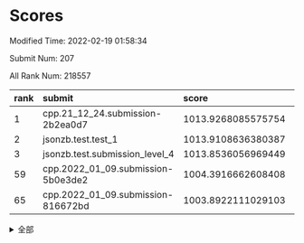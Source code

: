 # Scores

Modified Time: 2022-02-19 01:58:34

Submit Num: 207

All Rank Num: 218557

| rank |               submit               |       score        |       sigma        | pk_num |
| :--- | :--------------------------------- | :----------------- | :----------------- | :----- |
| 1    | cpp.21_12_24.submission-2b2ea0d7   | 1013.9268085575754 | 0.8350768093716852 | 4222   |
| 2    | jsonzb.test.test_1                 | 1013.9108636380387 | 0.8178086723199262 | 4218   |
| 3    | jsonzb.test.submission_level_4     | 1013.8536056969449 | 0.8140915651632818 | 4220   |
| 59   | cpp.2022_01_09.submission-5b0e3de2 | 1004.3916662608408 | 0.7175712478146736 | 4227   |
| 65   | cpp.2022_01_09.submission-816672bd | 1003.8922111029103 | 0.7112855376510959 | 4221   |


<details>
<summary>全部</summary>

| rank |                 submit                 |       score        |       sigma        | pk_num |
| :--- | :------------------------------------- | :----------------- | :----------------- | :----- |
| 1    | cpp.21_12_24.submission-2b2ea0d7       | 1013.9268085575754 | 0.8350768093716852 | 4222   |
| 2    | jsonzb.test.test_1                     | 1013.9108636380387 | 0.8178086723199262 | 4218   |
| 3    | jsonzb.test.submission_level_4         | 1013.8536056969449 | 0.8140915651632818 | 4220   |
| 4    | gobigger.level_3.submission_level_3_32 | 1011.4854744142607 | 0.7909683851797025 | 4221   |
| 5    | gobigger.level_3.submission_level_3_8  | 1011.4339763734056 | 0.8032512949568474 | 4232   |
| 6    | gobigger.level_3.submission_level_3_25 | 1011.4332839399196 | 0.8150683777205374 | 4227   |
| 7    | gobigger.level_3.submission_level_3_0  | 1011.3762391072635 | 0.7722145386579798 | 4229   |
| 8    | gobigger.level_3.submission_level_3_2  | 1011.1552577457452 | 0.7711779418492977 | 4224   |
| 9    | gobigger.level_3.submission_level_3_15 | 1011.1362456220231 | 0.7921516906337055 | 4225   |
| 10   | gobigger.level_3.submission_level_3_10 | 1011.1289933683832 | 0.7742273503444908 | 4225   |
| 11   | gobigger.level_3.submission_level_3_11 | 1011.1066914832021 | 0.7580994470202977 | 4224   |
| 12   | gobigger.level_3.submission_level_3_33 | 1010.9930219703533 | 0.7786614497427106 | 4222   |
| 13   | gobigger.level_3.submission_level_3_20 | 1010.941585149107  | 0.7410589218902511 | 4221   |
| 14   | gobigger.level_3.submission_level_3_16 | 1010.9289107384302 | 0.7724749679271418 | 4221   |
| 15   | gobigger.level_3.submission_level_3_47 | 1010.8838981890461 | 0.7722930550809957 | 4221   |
| 16   | gobigger.level_3.submission_level_3_4  | 1010.6342963662275 | 0.7709550837649557 | 4225   |
| 17   | gobigger.level_3.submission_level_3_6  | 1010.6030303061912 | 0.7658176364856112 | 4227   |
| 18   | gobigger.level_3.submission_level_3_13 | 1010.5283806187797 | 0.7646103455812825 | 4227   |
| 19   | gobigger.level_3.submission_level_3_7  | 1010.4727154411345 | 0.7887085013113347 | 4226   |
| 20   | gobigger.level_3.submission_level_3_29 | 1010.4681324091446 | 0.752065055286753  | 4225   |
| 21   | gobigger.level_3.submission_level_3_26 | 1010.4281751673045 | 0.7613164325132045 | 4220   |
| 22   | gobigger.level_3.submission_level_3_27 | 1010.3892333958022 | 0.7690196338832221 | 4218   |
| 23   | gobigger.level_3.submission_level_3_34 | 1010.3546072200488 | 0.7519120918433925 | 4220   |
| 24   | gobigger.level_3.submission_level_3_48 | 1010.2550163797088 | 0.7567585745464235 | 4218   |
| 25   | gobigger.level_3.submission_level_3_38 | 1010.1406335262476 | 0.7618168182664377 | 4220   |
| 26   | gobigger.level_3.submission_level_3_17 | 1010.1181519791693 | 0.7638390818912384 | 4223   |
| 27   | gobigger.level_3.submission_level_3_21 | 1010.0658963999498 | 0.7380673324279367 | 4224   |
| 28   | gobigger.level_3.submission_level_3_19 | 1010.0462072771645 | 0.742620887937939  | 4219   |
| 29   | gobigger.level_3.submission_level_3_46 | 1010.0312316886972 | 0.7377988867618431 | 4224   |
| 30   | gobigger.level_3.submission_level_3_1  | 1010.0279752357029 | 0.7819939520358077 | 4219   |
| 31   | gobigger.level_3.submission_level_3_37 | 1010.0159957261188 | 0.7580077403839426 | 4219   |
| 32   | gobigger.level_3.submission_level_3_14 | 1010.0015279800939 | 0.7526688269156576 | 4226   |
| 33   | gobigger.level_3.submission_level_3_39 | 1009.9808257452587 | 0.7628520257831231 | 4219   |
| 34   | gobigger.level_3.submission_level_3_40 | 1009.9733076566739 | 0.7791459506167754 | 4223   |
| 35   | gobigger.level_3.submission_level_3_5  | 1009.9057898982853 | 0.7692966449912669 | 4224   |
| 36   | gobigger.level_3.submission_level_3_24 | 1009.8531844177065 | 0.7492879794753153 | 4219   |
| 37   | gobigger.level_3.submission_level_3_31 | 1009.8096273326814 | 0.7587946662874542 | 4218   |
| 38   | gobigger.level_3.submission_level_3_23 | 1009.7478255076668 | 0.7362423977351542 | 4223   |
| 39   | gobigger.level_3.submission_level_3_12 | 1009.7097624324866 | 0.7615137160543454 | 4219   |
| 40   | gobigger.level_3.submission_level_3_22 | 1009.6561720581115 | 0.7604911987504663 | 4222   |
| 41   | gobigger.level_3.submission_level_3_44 | 1009.6500133032237 | 0.7515642659846425 | 4225   |
| 42   | gobigger.level_3.submission_level_3_36 | 1009.5553134137953 | 0.746914117320848  | 4221   |
| 43   | gobigger.level_3.submission_level_3_43 | 1009.5499770569726 | 0.7702879782129463 | 4220   |
| 44   | gobigger.level_3.submission_level_3_9  | 1009.4628034876711 | 0.7663842124127067 | 4226   |
| 45   | gobigger.level_3.submission_level_3_28 | 1009.3381553320108 | 0.7586701927099997 | 4223   |
| 46   | gobigger.level_3.submission_level_3_18 | 1009.3103442447456 | 0.747444070792922  | 4224   |
| 47   | gobigger.level_3.submission_level_3_45 | 1009.2387519877765 | 0.745018425323099  | 4224   |
| 48   | gobigger.level_3.submission_level_3_30 | 1009.1916316355175 | 0.7648751519688898 | 4222   |
| 49   | gobigger.level_3.submission_level_3_42 | 1009.1891451037027 | 0.7435598241136091 | 4226   |
| 50   | gobigger.level_3.submission_level_3_41 | 1008.6041730241204 | 0.7573845158526693 | 4220   |
| 51   | gobigger.level_3.submission_level_3_49 | 1008.5519273365358 | 0.7368710048081435 | 4223   |
| 52   | gobigger.level_3.submission_level_3_3  | 1008.4648233322055 | 0.7305440858601631 | 4227   |
| 53   | gobigger.level_3.submission_level_3_35 | 1008.4384569283674 | 0.7484894808113942 | 4220   |
| 54   | gobigger.level_1.submission_level_1_18 | 1005.1417186242888 | 0.7228737754222139 | 4221   |
| 55   | gobigger.level_1.submission_level_1_43 | 1004.7605727413929 | 0.7104532443257479 | 4220   |
| 56   | gobigger.level_1.submission_level_1_12 | 1004.6952941943543 | 0.7250911307566092 | 4224   |
| 57   | gobigger.level_1.submission_level_1_29 | 1004.6402946221001 | 0.7294266546140659 | 4222   |
| 58   | gobigger.level_1.submission_level_1_36 | 1004.5871388960735 | 0.7049579251030744 | 4220   |
| 59   | cpp.2022_01_09.submission-5b0e3de2     | 1004.3916662608408 | 0.7175712478146736 | 4227   |
| 60   | gobigger.level_1.submission_level_1_34 | 1004.1678316697263 | 0.7095039811379089 | 4224   |
| 61   | gobigger.level_1.submission_level_1_1  | 1004.0970544278786 | 0.7142292892823097 | 4219   |
| 62   | gobigger.level_1.submission_level_1_6  | 1004.0261659423682 | 0.7186993647929751 | 4220   |
| 63   | gobigger.level_1.submission_level_1_32 | 1003.9457446007289 | 0.7169343935003326 | 4214   |
| 64   | gobigger.level_1.submission_level_1_38 | 1003.9438321048927 | 0.7149340727579175 | 4224   |
| 65   | cpp.2022_01_09.submission-816672bd     | 1003.8922111029103 | 0.7112855376510959 | 4221   |
| 66   | gobigger.level_1.submission_level_1_21 | 1003.8047531601621 | 0.7151295539452863 | 4218   |
| 67   | gobigger.level_1.submission_level_1_45 | 1003.7972237829003 | 0.7117304791632599 | 4225   |
| 68   | gobigger.level_1.submission_level_1_0  | 1003.7888661610758 | 0.72760673436309   | 4229   |
| 69   | gobigger.level_1.submission_level_1_3  | 1003.7733770890683 | 0.7080741921344536 | 4225   |
| 70   | gobigger.level_1.submission_level_1_8  | 1003.747340909489  | 0.7183472871814108 | 4219   |
| 71   | gobigger.level_1.submission_level_1_31 | 1003.740018349641  | 0.7273122074514389 | 4227   |
| 72   | gobigger.level_1.submission_level_1_17 | 1003.6343824810584 | 0.7248966384665361 | 4222   |
| 73   | gobigger.level_1.submission_level_1_13 | 1003.6179429092789 | 0.721062490098788  | 4224   |
| 74   | gobigger.level_1.submission_level_1_10 | 1003.5949705666976 | 0.71562610752879   | 4223   |
| 75   | gobigger.level_1.submission_level_1_46 | 1003.5499929931833 | 0.7171597480445236 | 4229   |
| 76   | gobigger.level_1.submission_level_1_35 | 1003.5491253175677 | 0.7156979908050403 | 4227   |
| 77   | gobigger.level_1.submission_level_1_23 | 1003.5227357281809 | 0.7219363010268406 | 4228   |
| 78   | gobigger.level_1.submission_level_1_24 | 1003.4950847504427 | 0.7014406243521525 | 4221   |
| 79   | gobigger.level_1.submission_level_1_26 | 1003.4896894749206 | 0.7121116001583232 | 4223   |
| 80   | gobigger.level_1.submission_level_1_40 | 1003.4332846267914 | 0.704898087373355  | 4220   |
| 81   | gobigger.level_1.submission_level_1_44 | 1003.3761511840592 | 0.7221180427733923 | 4219   |
| 82   | gobigger.level_1.submission_level_1_20 | 1003.3520783855955 | 0.7238859955656213 | 4221   |
| 83   | gobigger.level_1.submission_level_1_14 | 1003.3416876351921 | 0.7253633971437476 | 4222   |
| 84   | gobigger.level_1.submission_level_1_22 | 1003.3119606624182 | 0.7252674365851114 | 4225   |
| 85   | gobigger.level_1.submission_level_1_5  | 1003.2741850493849 | 0.7142080563669173 | 4223   |
| 86   | gobigger.level_1.submission_level_1_42 | 1003.2191696272555 | 0.7173501735762341 | 4223   |
| 87   | gobigger.level_1.submission_level_1_27 | 1003.1693159750555 | 0.7091396739702126 | 4223   |
| 88   | gobigger.level_1.submission_level_1_11 | 1003.1558891287846 | 0.7159200571326361 | 4226   |
| 89   | gobigger.level_1.submission_level_1_28 | 1003.1501561535664 | 0.711995541503681  | 4224   |
| 90   | gobigger.level_1.submission_level_1_7  | 1003.1418604633046 | 0.7015424508240646 | 4229   |
| 91   | gobigger.level_1.submission_level_1_47 | 1003.0433645674584 | 0.7167570125103448 | 4222   |
| 92   | gobigger.level_1.submission_level_1_25 | 1002.9668978716988 | 0.7156458701885494 | 4230   |
| 93   | gobigger.level_1.submission_level_1_33 | 1002.9639202092085 | 0.7235110649515686 | 4221   |
| 94   | gobigger.level_1.submission_level_1_2  | 1002.9426102193211 | 0.708637925346587  | 4223   |
| 95   | gobigger.level_1.submission_level_1_30 | 1002.8653299845306 | 0.7058572107497484 | 4219   |
| 96   | gobigger.level_1.submission_level_1_15 | 1002.8236418270168 | 0.7114984965297372 | 4228   |
| 97   | gobigger.level_1.submission_level_1_16 | 1002.6378754573838 | 0.7166615963913425 | 4222   |
| 98   | gobigger.level_1.submission_level_1_9  | 1002.5075417092064 | 0.7131299364494236 | 4225   |
| 99   | gobigger.level_1.submission_level_1_39 | 1002.4900752251525 | 0.7254520910641353 | 4225   |
| 100  | gobigger.level_1.submission_level_1_37 | 1002.4867868890746 | 0.7327576625745272 | 4224   |
| 101  | gobigger.level_1.submission_level_1_48 | 1002.3859978443694 | 0.7269605504482217 | 4226   |
| 102  | gobigger.level_1.submission_level_1_41 | 1002.2290741278268 | 0.7097450771547965 | 4223   |
| 103  | gobigger.level_1.submission_level_1_4  | 1001.9256942005748 | 0.715593567091199  | 4229   |
| 104  | gobigger.level_1.submission_level_1_49 | 1001.7463856198848 | 0.7150218450873248 | 4223   |
| 105  | gobigger.level_1.submission_level_1_19 | 1000.9074660543075 | 0.7025485168632524 | 4222   |
| 106  | gobigger.random.submission_random_5    | 997.0942117341539  | 0.7095151000189314 | 4221   |
| 107  | gobigger.random.submission_random_9    | 997.0750213903251  | 0.7103502274083473 | 4228   |
| 108  | gobigger.random.submission_random_35   | 996.7768181284223  | 0.7101104253765345 | 4226   |
| 109  | gobigger.random.submission_random_32   | 996.6942015451623  | 0.7050818880652515 | 4227   |
| 110  | gobigger.random.submission_random_16   | 996.6855720778407  | 0.7037750929016633 | 4227   |
| 111  | gobigger.random.submission_random_1    | 996.6322144082075  | 0.7028295120189466 | 4223   |
| 112  | gobigger.random.submission_random_30   | 996.5593567922406  | 0.7090258863717153 | 4228   |
| 113  | gobigger.random.submission_random_14   | 996.420175733418   | 0.7101185790462127 | 4224   |
| 114  | gobigger.random.submission_random_41   | 996.3717116522897  | 0.7121010575210294 | 4226   |
| 115  | gobigger.random.submission_random_38   | 996.3443553681691  | 0.7165202797443616 | 4221   |
| 116  | gobigger.random.submission_random_37   | 996.2644600005544  | 0.703468623289717  | 4225   |
| 117  | gobigger.random.submission_random_25   | 996.2402503449671  | 0.7082522405833873 | 4221   |
| 118  | gobigger.random.submission_random_29   | 996.2312703694415  | 0.706461926054429  | 4224   |
| 119  | gobigger.random.submission_random_20   | 996.1949378669068  | 0.7187703199322504 | 4221   |
| 120  | gobigger.random.submission_random_23   | 996.1457125803917  | 0.7157248936312212 | 4223   |
| 121  | gobigger.random.submission_random_6    | 996.1227867387736  | 0.7073978131969946 | 4223   |
| 122  | gobigger.random.submission_random_24   | 996.105530942961   | 0.7040085644000237 | 4219   |
| 123  | gobigger.random.submission_random_47   | 996.0785303701459  | 0.7139125338298311 | 4225   |
| 124  | gobigger.random.submission_random_18   | 996.0710704732472  | 0.7132179551054986 | 4222   |
| 125  | gobigger.random.submission_random_48   | 996.0299382747356  | 0.7129598462827165 | 4226   |
| 126  | gobigger.random.submission_random_45   | 996.0009003685446  | 0.7093065200699783 | 4226   |
| 127  | gobigger.random.submission_random_40   | 995.9911862866106  | 0.7066967826013859 | 4226   |
| 128  | gobigger.random.submission_random_10   | 995.9731793296924  | 0.7176218256745265 | 4227   |
| 129  | gobigger.random.submission_random_8    | 995.9550521543828  | 0.7024238311583522 | 4227   |
| 130  | gobigger.random.submission_random_22   | 995.9456275391121  | 0.7004282542585316 | 4221   |
| 131  | gobigger.random.submission_random_46   | 995.8779056987206  | 0.7198304596385854 | 4221   |
| 132  | gobigger.random.submission_random_4    | 995.8574514900838  | 0.7273084932354348 | 4225   |
| 133  | gobigger.random.submission_random_49   | 995.8230727766621  | 0.6974715691263108 | 4225   |
| 134  | gobigger.random.submission_random_33   | 995.817110542786   | 0.7340136828271333 | 4223   |
| 135  | gobigger.random.submission_random_21   | 995.8127727805744  | 0.7163278826525233 | 4228   |
| 136  | gobigger.random.submission_random_27   | 995.8124512027379  | 0.712673200432924  | 4227   |
| 137  | gobigger.random.submission_random_43   | 995.7389841737219  | 0.7195885228249906 | 4223   |
| 138  | gobigger.random.submission_random_12   | 995.7121792596278  | 0.7090033568795304 | 4222   |
| 139  | gobigger.random.submission_random_28   | 995.6478718790071  | 0.7039501878528789 | 4224   |
| 140  | gobigger.random.submission_random_26   | 995.5878939120576  | 0.7183785960219334 | 4222   |
| 141  | gobigger.random.submission_random_2    | 995.5767047630007  | 0.7026843563750672 | 4221   |
| 142  | gobigger.random.submission_random_7    | 995.4915528604447  | 0.7137509638431028 | 4225   |
| 143  | gobigger.random.submission_random_39   | 995.4731046375134  | 0.7380785812944369 | 4224   |
| 144  | gobigger.random.submission_random_36   | 995.3184950361995  | 0.7045102809579054 | 4224   |
| 145  | gobigger.random.submission_random_11   | 995.2919111470912  | 0.7173038364934597 | 4220   |
| 146  | gobigger.random.submission_random_17   | 995.248923395727   | 0.7248217606738611 | 4219   |
| 147  | gobigger.random.submission_random_44   | 995.2153533231186  | 0.7018469719918405 | 4218   |
| 148  | gobigger.random.submission_random_31   | 995.1345959638384  | 0.7112703036859944 | 4230   |
| 149  | gobigger.random.submission_random_15   | 995.0857080202304  | 0.712645204781624  | 4218   |
| 150  | gobigger.random.submission_random_34   | 995.0439410234729  | 0.7158606644314197 | 4225   |
| 151  | gobigger.random.submission_random_42   | 995.0395703086609  | 0.7149409568692894 | 4224   |
| 152  | gobigger.random.submission_random_0    | 995.0072752054995  | 0.7162876488609232 | 4231   |
| 153  | gobigger.random.submission_random_13   | 995.0042367199364  | 0.7291546589548619 | 4220   |
| 154  | gobigger.random.submission_random_3    | 994.8317843847509  | 0.7152370379384594 | 4225   |
| 155  | gobigger.random.submission_random_19   | 994.671439415156   | 0.7118381699808628 | 4227   |
| 156  | gobigger.level_2.submission_level_2_13 | 993.9179383042069  | 0.7200431650295482 | 4224   |
| 157  | gobigger.level_2.submission_level_2_21 | 993.8184315820015  | 0.7129691550403748 | 4222   |
| 158  | gobigger.level_2.submission_level_2_6  | 993.200290966181   | 0.7330552044220043 | 4223   |
| 159  | gobigger.level_2.submission_level_2_11 | 993.1297377767789  | 0.7457330830378401 | 4228   |
| 160  | gobigger.level_2.submission_level_2_10 | 993.1002988492249  | 0.7438329635980704 | 4224   |
| 161  | gobigger.level_2.submission_level_2_12 | 993.067685731083   | 0.719259612988672  | 4222   |
| 162  | gobigger.level_2.submission_level_2_19 | 992.9582523005906  | 0.7547008353184008 | 4220   |
| 163  | gobigger.level_2.submission_level_2_32 | 992.8281580239938  | 0.7353483731383526 | 4220   |
| 164  | gobigger.level_2.submission_level_2_23 | 992.7709117805093  | 0.7411550726333141 | 4228   |
| 165  | gobigger.level_2.submission_level_2_25 | 992.7495633212623  | 0.7241092492462637 | 4225   |
| 166  | gobigger.level_2.submission_level_2_38 | 992.7178608800064  | 0.7284187755093343 | 4215   |
| 167  | gobigger.level_2.submission_level_2_17 | 992.6433135880275  | 0.7309650659506779 | 4227   |
| 168  | gobigger.level_2.submission_level_2_22 | 992.5934117833078  | 0.7473690574348398 | 4230   |
| 169  | gobigger.level_2.submission_level_2_9  | 992.5793712871795  | 0.7415402495276295 | 4222   |
| 170  | gobigger.level_2.submission_level_2_41 | 992.5307543763405  | 0.7566243319215332 | 4223   |
| 171  | gobigger.level_2.submission_level_2_33 | 992.4806288906033  | 0.7401226862066259 | 4222   |
| 172  | gobigger.level_2.submission_level_2_42 | 992.4113480343977  | 0.7402843265013415 | 4224   |
| 173  | gobigger.level_2.submission_level_2_2  | 992.3040854217236  | 0.7485530076011941 | 4222   |
| 174  | gobigger.level_2.submission_level_2_28 | 992.1639193271179  | 0.7500450399428581 | 4218   |
| 175  | gobigger.level_2.submission_level_2_40 | 992.1091259665684  | 0.7429855785142246 | 4230   |
| 176  | gobigger.level_2.submission_level_2_30 | 992.0603645637718  | 0.7393216424530703 | 4224   |
| 177  | gobigger.level_2.submission_level_2_3  | 992.0578401058212  | 0.7427474528350052 | 4222   |
| 178  | gobigger.level_2.submission_level_2_29 | 992.0333113850551  | 0.7432488020053298 | 4227   |
| 179  | gobigger.level_2.submission_level_2_18 | 991.91377786528    | 0.738294764872903  | 4221   |
| 180  | gobigger.level_2.submission_level_2_0  | 991.7732755733781  | 0.7393771082206715 | 4222   |
| 181  | gobigger.level_2.submission_level_2_14 | 991.7252188401236  | 0.7494598810934994 | 4221   |
| 182  | gobigger.level_2.submission_level_2_44 | 991.7164930674375  | 0.7445088344178099 | 4226   |
| 183  | gobigger.level_2.submission_level_2_34 | 991.6517350676156  | 0.7534818840026558 | 4223   |
| 184  | gobigger.level_2.submission_level_2_27 | 991.6146916146857  | 0.761167065825313  | 4227   |
| 185  | gobigger.level_2.submission_level_2_48 | 991.5719467853288  | 0.7442063608091911 | 4221   |
| 186  | gobigger.level_2.submission_level_2_8  | 991.5700303199357  | 0.7571862760133994 | 4223   |
| 187  | gobigger.level_2.submission_level_2_49 | 991.5435697556726  | 0.7584474770849778 | 4222   |
| 188  | gobigger.level_2.submission_level_2_43 | 991.5185616573234  | 0.7469459628625418 | 4224   |
| 189  | gobigger.level_2.submission_level_2_39 | 991.4902094139693  | 0.7542526024724363 | 4223   |
| 190  | gobigger.level_2.submission_level_2_31 | 991.3204694524334  | 0.7737266271978707 | 4224   |
| 191  | gobigger.level_2.submission_level_2_35 | 991.3148159294768  | 0.7659031949932087 | 4223   |
| 192  | gobigger.level_2.submission_level_2_45 | 991.2193548969943  | 0.7648747688371993 | 4226   |
| 193  | gobigger.level_2.submission_level_2_15 | 991.2111645855151  | 0.7511063318242421 | 4225   |
| 194  | gobigger.level_2.submission_level_2_7  | 991.1691702555423  | 0.7557232716326848 | 4222   |
| 195  | gobigger.level_2.submission_level_2_26 | 991.0760602402055  | 0.7479839429138823 | 4223   |
| 196  | gobigger.level_2.submission_level_2_47 | 990.95854119912    | 0.7421943152522347 | 4224   |
| 197  | gobigger.level_2.submission_level_2_16 | 990.9500702420272  | 0.7579793940233087 | 4224   |
| 198  | gobigger.level_2.submission_level_2_1  | 990.8606560270118  | 0.7399346692650924 | 4224   |
| 199  | gobigger.level_2.submission_level_2_36 | 990.8605992872945  | 0.7573809923366135 | 4221   |
| 200  | gobigger.level_2.submission_level_2_24 | 990.799447551778   | 0.7569588857803174 | 4224   |
| 201  | gobigger.level_2.submission_level_2_37 | 990.7500866239657  | 0.764747148674544  | 4220   |
| 202  | gobigger.level_2.submission_level_2_46 | 990.578970495256   | 0.7620849071669108 | 4222   |
| 203  | gobigger.level_2.submission_level_2_4  | 990.5276353035995  | 0.7675788586158918 | 4227   |
| 204  | gobigger.level_2.submission_level_2_20 | 990.2617605296566  | 0.775377291967438  | 4220   |
| 205  | gobigger.level_2.submission_level_2_5  | 989.8222371301075  | 0.7509289780950711 | 4230   |
| 206  | gobigger.none.submission_none_0        | 978.5558288878786  | 1.338569709232749  | 4222   |
| 207  | gobigger.none.submission_none_1        | 978.1859878335854  | 1.2653582946389552 | 4224   |

</details>